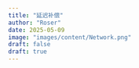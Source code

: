 ```yaml
---
title: "延迟补偿"
author: "Roser"
date: 2025-05-09
image: "images/content/Network.png"
draft: false
draft: true
---
```

